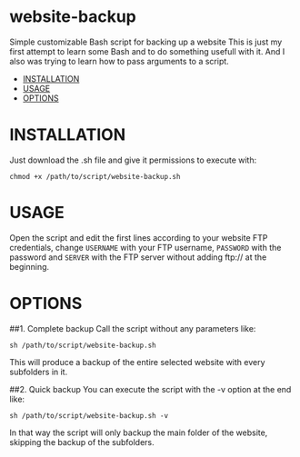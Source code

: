 # website-backup
Simple customizable Bash script for backing up a website
This is just my first attempt to learn some Bash and to do something usefull with it. And I also was trying to learn how to pass arguments to a script.

- [INSTALLATION](#installation)
- [USAGE](#usage)
- [OPTIONS](#options)

# INSTALLATION

Just download the .sh file and give it permissions to execute with:

    chmod +x /path/to/script/website-backup.sh

# USAGE

Open the script and edit the first lines according to your website FTP credentials, change `USERNAME` with your FTP username, `PASSWORD` with the password and `SERVER` with the FTP server without adding ftp:// at the beginning.

    

# OPTIONS

##1. Complete backup
Call the script without any parameters like:

    sh /path/to/script/website-backup.sh
    
This will produce a backup of the entire selected website with every subfolders in it.


##2. Quick backup
You can execute the script with the -v option at the end like:

    sh /path/to/script/website-backup.sh -v
    
In that way the script will only backup the main folder of the website, skipping the backup of the subfolders.
